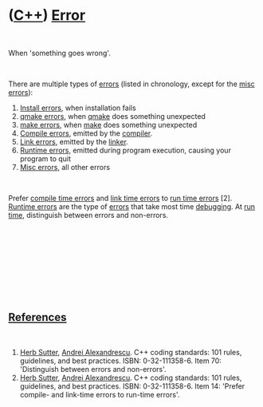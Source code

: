 



 

 

 

 

 

([C++](Cpp.md)) [Error](CppError.md)
======================================

 

When 'something goes wrong'.

 

There are multiple types of [errors](CppError.md) (listed in
chronology, except for the [misc errors](CppMiscError.md)):

1.  [Install errors](CppInstallError.md), when installation fails
2.  [qmake errors](CppQmakeError.md), when [qmake](CppQmake.md) does
    something unexpected
3.  [make errors](CppMakeError.md), when [make](CppMake.md) does
    something unexpected
4.  [Compile errors](CppCompileError.md), emitted by the
    [compiler](CppCompiler.md).
5.  [Link errors](CppLinkError.md), emitted by the
    [linker](CppLinker.md).
6.  [Runtime errors](CppRuntimeError.md), emitted during program
    execution, causing your program to quit
7.  [Misc errors](CppMiscError.md), all other errors

 

Prefer [compile time errors](CppCompileError.md) and [link time
errors](CppLinkError.md) to [run time errors](CppRuntimeError.md)
\[2\]. [Runtime errors](CppRuntimeError.md) are the type of
[errors](CppError.md) that take most time [debugging](CppDebug.md). At
[run time](CppRunTime.md), distinguish between errors and non-errors.

 

 

 

 

 

[References](CppReferences.md)
-------------------------------

 

1.  [Herb Sutter](CppHerbSutter.md), [Andrei
    Alexandrescu](CppAndreiAlexandrescu.md). C++ coding standards: 101
    rules, guidelines, and best practices. ISBN: 0-32-111358-6. Item 70:
    'Distinguish between errors and non-errors'.
2.  [Herb Sutter](CppHerbSutter.md), [Andrei
    Alexandrescu](CppAndreiAlexandrescu.md). C++ coding standards: 101
    rules, guidelines, and best practices. ISBN: 0-32-111358-6. Item 14:
    'Prefer compile- and link-time errors to run-time errors'.

 

 

 

 

 





 



